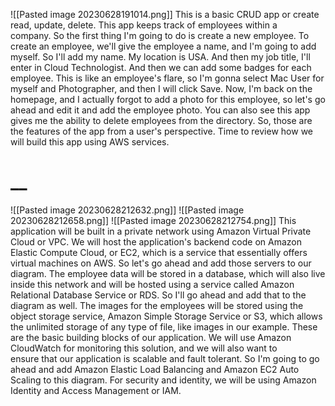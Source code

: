 ![[Pasted image 20230628191014.png]]
This is a basic CRUD app or create read, update, delete. This app keeps track of employees within a company. So the first thing I'm going to do is create a new employee. To create an employee, we'll give the employee a name, and I'm going to add myself. So I'll add my name. My location is USA. And then my job title, I'll enter in Cloud Technologist. And then we can add some badges for each employee. This is like an employee's flare, so I'm gonna select Mac User for myself and Photographer, and then I will click Save. Now, I'm back on the homepage, and I actually forgot to add a photo for this employee, so let's go ahead and edit it and add the employee photo. You can also see this app gives me the ability to delete employees from the directory. So, those are the features of the app from a user's perspective. Time to review how we will build this app using AWS services.
# __
![[Pasted image 20230628212632.png]]
![[Pasted image 20230628212658.png]]
![[Pasted image 20230628212754.png]]
This application will be built in a private network using Amazon Virtual Private Cloud or VPC. We will host the application's backend code on Amazon Elastic Compute Cloud, or EC2, which is a service that essentially offers virtual machines on AWS. So let's go ahead and add those servers to our diagram. The employee data will be stored in a database, which will also live inside this network and will be hosted using a service called Amazon Relational Database Service or RDS. So I'll go ahead and add that to the diagram as well. The images for the employees will be stored using the object storage service, Amazon Simple Storage Service or S3, which allows the unlimited storage of any type of file, like images in our example. These are the basic building blocks of our application. We will use Amazon CloudWatch for monitoring this solution, and we will also want to ensure that our application is scalable and fault tolerant. So I'm going to go ahead and add Amazon Elastic Load Balancing and Amazon EC2 Auto Scaling to this diagram. For security and identity, we will be using Amazon Identity and Access Management or IAM.
